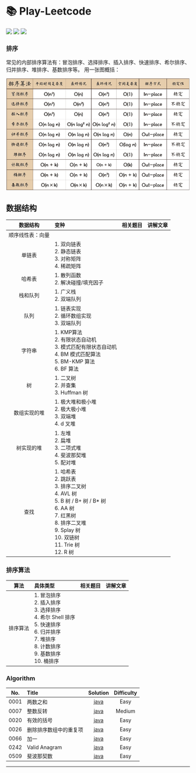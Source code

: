 # 📚 Play-Leetcode

![](https://img.shields.io/badge/language-Java-B07319.svg)
![](https://img.shields.io/badge/language-Swift-ffac45.svg)
![](https://img.shields.io/badge/judgement-passing-brightgreen.svg)

### 排序

常见的内部排序算法有：冒泡排序、选择排序、插入排序、快速排序、希尔排序、归并排序、堆排序、基数排序等。
用一张图概括：

<p align='center'>
<img src='https://github.com/sunjinshuai/Play-Leetcode/blob/master/Algorithm-Sort/sort.png'>
</p>


## 数据结构


| 数据结构 | 变种 | 相关题目 | 讲解文章 | 
|:-------:|:-------|:------|:------|
|顺序线性表：向量||||
|单链表|1. 双向链表<br>2. 静态链表<br>3. 对称矩阵<br>4. 稀疏矩阵|||
|哈希表|1. 散列函数<br>2. 解决碰撞/填充因子<br>|||
|栈和队列|1. 广义栈<br>2. 双端队列<br>|||
|队列|1. 链表实现<br>2. 循环数组实现<br>3. 双端队列|||
|字符串|1. KMP算法<br>2. 有限状态自动机<br>3. 模式匹配有限状态自动机<br>4. BM 模式匹配算法<br>5. BM-KMP 算法<br>6. BF 算法|||
|树|1. 二叉树<br>2. 并查集<br>3. Huffman 树|||
|数组实现的堆|1. 极大堆和极小堆<br>2. 极大极小堆<br>3. 双端堆<br>4. d 叉堆|||
|树实现的堆|1. 左堆<br>2. 扁堆<br>3. 二项式堆<br>4. 斐波那契堆<br>5. 配对堆|||
|查找|1. 哈希表<br>2. 跳跃表<br>3. 排序二叉树<br>4. AVL 树<br>5. B 树 / B+ 树 / B* 树<br>6. AA 树<br>7. 红黑树<br>8. 排序二叉堆<br>9. Splay 树<br>10. 双链树<br>11. Trie 树<br>12. R 树|||

### 排序算法

| 算法 | 具体类型 | 相关题目 | 讲解文章 | 
|:-------:|:-------|:------|:------|
|排序算法|1. 冒泡排序<br>2. 插入排序<br>3. 选择排序<br>4. 希尔 Shell 排序<br>5. 快速排序<br>6. 归并排序<br>7. 堆排序<br>8. 计数排序<br>9. 基数排序<br>10. 桶排序<br>|||

### Algorithm

| No.    | Title | Solution | Difficulty |
|:------:|:------|:--------:|:----------:|
|0001|两数之和|[java](https://github.com/sunjinshuai/Play-Leetcode/tree/master/0001-Two-Sum)|Easy|
|0007|整数反转|[java](https://github.com/sunjinshuai/Play-Leetcode/tree/master/0007-Reverse-Integer)|Medium|
|0020|有效的括号|[java](https://github.com/sunjinshuai/Play-Leetcode/tree/master/0020-Valid-Parentheses)|Easy|
|0026|删除排序数组中的重复项|[java](https://github.com/sunjinshuai/Play-Leetcode/tree/master/0026-Remove-Duplicates)|Easy|
|0066|加一|[java](https://github.com/sunjinshuai/Play-Leetcode/tree/master/0066-Plus-One)|Easy|
|0242|Valid Anagram|[java](https://github.com/sunjinshuai/Play-Leetcode/tree/master/0242-Valid%20Anagram)|Easy|
|0509|斐波那契数|[java](https://github.com/sunjinshuai/Play-Leetcode/tree/master/0509-Fibonacci-Number)|Easy|

----------------------------
